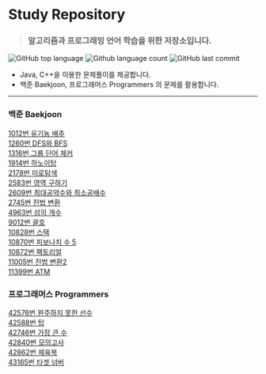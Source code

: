 # Study Repository
> ### 알고리즘과 프로그래밍 언어 학습을 위한 저장소입니다.
![GitHub top language](https://img.shields.io/github/languages/top/lm040466/1day1commit.svg?color=darkgreen&logo=java)  ![Github language count](https://img.shields.io/github/languages/count/lm040466/1day1commit.svg?) ![GitHub last commit](https://img.shields.io/github/last-commit/lm040466/1day1commit.svg?color=cc33ff) 
* Java, C++을 이용한 문제풀이를 제공합니다.
* 백준 Baekjoon, 프로그래머스 Programmers 의 문제를 활용합니다.
***
### 백준 Baekjoon
[1012번     유기농 배추](https://github.com/lm040466/1day1commit/tree/master/Baekjoon/No1012)  
[1260번     DFS와 BFS](https://github.com/lm040466/1day1commit/tree/master/Baekjoon/No1260)  
[1316번     그룹 단어 체커](https://github.com/lm040466/1day1commit/tree/master/Baekjoon/No1316)  
[1914번     하노이탑](https://github.com/lm040466/1day1commit/tree/master/Baekjoon/No1914)  
[2178번     미로탐색](https://github.com/lm040466/1day1commit/tree/master/Baekjoon/No2178)  
[2583번     영역 구하기](https://github.com/lm040466/1day1commit/tree/master/Baekjoon/No2583)  
[2609번     최대공약수와 최소공배수](https://github.com/lm040466/1day1commit/tree/master/Baekjoon/No2609)  
[2745번     진법 변환](https://github.com/lm040466/1day1commit/tree/master/Baekjoon/No2745)  
[4963번     섬의 개수](https://github.com/lm040466/1day1commit/tree/master/Baekjoon/No4963)  
[9012번     괄호](https://github.com/lm040466/1day1commit/tree/master/Baekjoon/No9012)  
[10828번    스택](https://github.com/lm040466/1day1commit/tree/master/Baekjoon/No10828)  
[10870번    피보나치 수 5](https://github.com/lm040466/1day1commit/tree/master/Baekjoon/No10870)  
[10872번    팩토리얼](https://github.com/lm040466/1day1commit/tree/master/Baekjoon/No10872)  
[11005번    진법 변환2](https://github.com/lm040466/1day1commit/tree/master/Baekjoon/No11005)  
[11399번    ATM](https://github.com/lm040466/1day1commit/tree/master/Baekjoon/No11399)  

### 프로그래머스 Programmers
[42576번    완주하지 못한 선수](https://github.com/lm040466/1day1commit/tree/master/Programmers/No42576)  
[42588번    탑](https://github.com/lm040466/1day1commit/tree/master/Programmers/No42588)  
[42746번    가장 큰 수](https://github.com/lm040466/1day1commit/tree/master/Programmers/No42746)  
[42840번    모의고사](https://github.com/lm040466/1day1commit/tree/master/Programmers/No42840)  
[42862번    체육복](https://github.com/lm040466/1day1commit/tree/master/Programmers/No42862)  
[43165번    타겟 넘버](https://github.com/lm040466/1day1commit/tree/master/Programmers/No43165)  